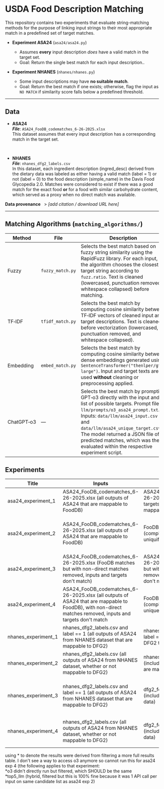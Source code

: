 # USDA Food Description Matching

This repository contains two experiments that evaluate string-matching methods for the purpose of linking input strings to their most appropriate match in a predefined set of target matches.

- **Experiment ASA24** (`asa24/asa24.py`)

  - Assumes **every** input description *does* have a valid match in the target set.
  - Goal: Return the single best match for each input description..

- **Experiment NHANES** (`nhanes/nhanes.py`)

  - Some input descriptions may have **no suitable match**.
  - Goal: Return the best match if one exists; otherwise, flag the input as `NO MATCH` if similarity score falls below a predefined threshold.

---

## Data
- **ASA24**<br>
***File***: `ASA24_FooDB_codematches_6-26-2025.xlsx`<br>
This dataset assumes that every input description has a corresponding match in the target set.

<br>

- **NHANES**<br>
***File***: `nhanes_dfg2_labels.csv`<br>
In this dataset, each ingredient description (ingred_desc) derived from the dietary data was labeled as either having a valid match (label = 1) or not (label = 0) to the food description (simple_name) in the Davis Food Glycopedia 2.0. Matches were considered to exist if there was a good match for the exact food **or** for a food with similar carbohydrate content, which served as a proxy when no direct match was available.

**Data provenance**   > *[add citation / download URL here]*

---

## Matching Algorithms (`matching_algorithms/`)

| Method         | File              | Description                                                                                                                                                                                                                   |
|----------------|------------------|-------------------------------------------------------------------------------------------------------------------------------------------------------------------------------------------------------------------------------|
| Fuzzy          | `fuzzy_match.py` | Selects the best match based on fuzzy string similarity using the RapidFuzz library. For each input, the algorithm chooses the closest target string according to `fuzz.ratio`. Text is cleaned (lowercased, punctuation removed, whitespace collapsed) before matching. |
| TF‑IDF         | `tfidf_match.py` | Selects the best match by computing cosine similarity between TF‑IDF vectors of cleaned input and target descriptions. Text is cleaned before vectorization (lowercased, punctuation removed, and whitespace collapsed).                                                                                                                              |
| Embedding      | `embed_match.py` | Selects the best match by computing cosine similarity between dense embeddings generated using `SentenceTransformer("thenlper/gte-large")`. Input and target texts are used **without** cleaning or preprocessing applied.                                                                 |
| ChatGPT‑o3     | —                | Selects the best match by prompting GPT‑o3 directly with the input and list of possible targets. Prompt file: `llm/prompts/o3_asa24_prompt.txt`. Inputs: `data/llm/asa24_input.csv` and `data/llm/asa24_unique_target.csv`. The model returned a JSON file of predicted matches, which was then evaluated within the respective experiment script.                                                                 |

## Experiments
| Title                  | Inputs                                                                                                   | Targets                                                                                                 | Methods                                                                                                                  |
|------------------------|---------------------------------------------------------------------------------------------------------|---------------------------------------------------------------------------------------------------------|--------------------------------------------------------------------------------------------------------------------------|
| asa24_experiment_1     | ASA24_FooDB_codematches_6-26-2025.xlsx (all outputs of ASA24 that are mappable to FoodDB)                 | ASA24_FooDB_codematches_6-26-2025.xlsx (only contains targets from FoodDB that are mappable)            | fuzzy, tf-idf, embed, o3 |
| asa24_experiment_2     | ASA24_FooDB_codematches_6-26-2025.xlsx (all outputs of ASA24 that are mappable to FoodDB)                 | FooDB_Unique_Descriptions.csv (complete database of FoodDB, uniquified)                                 | fuzzy, tf-idf, embed, o3, top5_llm (hybrid) |
| asa24_experiment_3     | ASA24_FooDB_codematches_6-26-2025.xlsx (FooDB matches but with non-direct matches removed, inputs and targets don't match) | ASA24_FooDB_codematches_6-26-2025.xlsx (FooDB matches but with non-direct matches removed, inputs and targets don't match) | none |
| asa24_experiment_4     | ASA24_FooDB_codematches_6-26-2025.xlsx (all outputs of ASA24 that are mappable to FoodDB), with non-direct matches removed, inputs and targets don't match                                                                                                         | FooDB_Unique_Descriptions.csv (complete database of FoodDB, unique)                                                                                                        | fuzzy, tf-idf, embed, *o3, *top5_llm  |
| nhanes_experiment_1    | nhanes_dfg2_labels.csv and label == 1 (all outputs of ASA24 from NHANES dataset that are mappable to DFG2) | nhanes_dfg2_labels.csv and label == 1 (includes all targets in DFG2 that are mappable)                  | fuzzy, tfidf, embed, o3 |
| nhanes_experiment_2    | nhanes_dfg2_labels.csv (all outputs of ASA24 from NHANES dataset, whether or not mappable to DFG2)        | nhanes_dfg2_labels.csv (includes all targets in DFG2 that are mappable)                                 | fuzzy, tfidf, embed, o3 |
| nhanes_experiment_3    | nhanes_dfg2_labels.csv and label == 1 (all outputs of ASA24 from NHANES dataset that are mappable to DFG2) | dfg2_food_descriptions.csv (includes complete list of DFG2 data)                                        | fuzzy, tfidf, embed, o3, top5_llm (hybrid) |
| nhanes_experiment_4    | nhanes_dfg2_labels.csv (all outputs of ASA24 from NHANES dataset, whether or not mappable to DFG2)        | dfg2_food_descriptions.csv (includes complete list of DFG2 data)                                        | fuzzy, tfidf, embed, o3, claude |

using * to denote the results were derived from filtering a more full results table. I don't see a way to access o3 anymore so cannot run this for asa24 exp 4 (the following applies to that experiment:
<br>*o3 didn't directly run but filtered, which SHOULD be the same
<br>*top5_llm (hybrid, filtered but this is 100% fine because it was 1 API call per input on same candidate list as asa24 exp 2)
